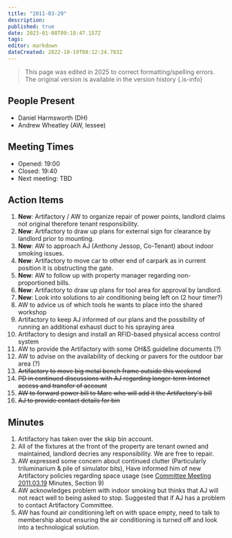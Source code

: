 ```yaml
---
title: "2011-03-29"
description: 
published: true
date: 2023-01-08T09:18:47.157Z
tags: 
editor: markdown
dateCreated: 2022-10-19T08:12:24.783Z
---
```


> This page was edited in 2025 to correct formatting/spelling errors. The original version is available in the version history
{.is-info}

## People Present

- Daniel Harmsworth (DH)
- Andrew Wheatley (AW, lessee)

## Meeting Times

- Opened: 19:00
- Closed: 19:40
- Next meeting: TBD

## Action Items

1. **New**: Artifactory / AW to organize repair of power points, landlord claims not original therefore tenant responsibility.
2. **New**: Artifactory to draw up plans for external sign for clearance by landlord prior to mounting.
3. **New**: AW to approach AJ (Anthony Jessop, Co-Tenant) about indoor smoking issues.
4. **New**: Artifactory to move car to other end of carpark as in current position it is obstructing the gate.
5. **New**: AW to follow up with property manager regarding non-proportioned bills.
6. **New**: Artifactory to draw up plans for tool area for approval by landlord.
7. **New**: Look into solutions to air conditioning being left on (2 hour timer?)
8. AW to advice us of which tools he wants to place into the shared workshop
9. Artifactory to keep AJ informed of our plans and the possibility of running an additional exhaust duct to his spraying area
10. Artifactory to design and install an RFID-based physical access control system
11. AW to provide the Artifactory with some OH&S guideline documents (?)
12. AW to advise on the availability of decking or pavers for the outdoor bar area (?)
13. ~~Artifactory to move big metal bench frame outside this weekend~~
14. ~~PD in continued discussions with AJ regarding longer-term Internet access and transfer of account~~
15. ~~AW to forward power bill to Marc who will add it the Artifactory's bill~~
16. ~~AJ to provide contact details for bin~~

## Minutes

1. Artifactory has taken over the skip bin account.
2. All of the fixtures at the front of the property are tenant owned and maintained, landlord decries any responsibility. We are free to repair.
3. AW expressed some concern about continued clutter (Particularly triluminarium & pile of simulator bits), Have informed him of new Artifactory policies regarding space usage (see [Committee Meeting 2011.03.19](/minutes/Committee/2011-03-19) Minutes, Section 9)
4. AW acknowledges problem with indoor smoking but thinks that AJ will not react well to being asked to stop. Suggested that if AJ has a problem to contact Artifactory Committee.
5. AW has found air conditioning left on with space empty, need to talk to membership about ensuring the air conditioning is turned off and look into a technological solution.
